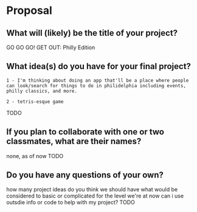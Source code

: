 # Proposal

## What will (likely) be the title of your project?
GO GO GO!
GET OUT: Philly Edition

## What idea(s) do you have for your final project?
    1 - I'm thinking about doing an app that'll be a place where people can look/search for things to do in philidelphia including events, philly classics, and more.
    
    2 - tetris-esque game 
TODO

## If you plan to collaborate with one or two classmates, what are their names?
none, as of now 
TODO

## Do you have any questions of your own?
how many project ideas do you think we should have
what would be considered to basic or complicated for the level we're at now
can i use outsdie info or code to help with my project?
TODO
